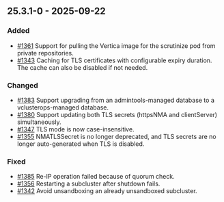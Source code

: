 ## 25.3.1-0 - 2025-09-22
### Added
* [#1361](https://github.com/vertica/vertica-kubernetes/issues/1361) Support for pulling the Vertica image for the scrutinize pod from private repositories.
* [#1343](https://github.com/vertica/vertica-kubernetes/issues/1343) Caching for TLS certificates with configurable expiry duration. The cache can also be disabled if not needed.
### Changed
* [#1383](https://github.com/vertica/vertica-kubernetes/issues/1383) Support upgrading from an admintools-managed database to a vclusterops-managed database.
* [#1380](https://github.com/vertica/vertica-kubernetes/issues/1380) Support updating both TLS secrets (httpsNMA and clientServer) simultaneously.
* [#1347](https://github.com/vertica/vertica-kubernetes/issues/1347) TLS mode is now case-insensitive.
* [#1355](https://github.com/vertica/vertica-kubernetes/issues/1355) NMATLSSecret is no longer deprecated, and TLS secrets are no longer auto-generated when TLS is disabled.
### Fixed
* [#1385](https://github.com/vertica/vertica-kubernetes/issues/1385) Re-IP operation failed because of quorum check.
* [#1356](https://github.com/vertica/vertica-kubernetes/issues/1356) Restarting a subcluster after shutdown fails.
* [#1342](https://github.com/vertica/vertica-kubernetes/issues/1342) Avoid unsandboxing an already unsandboxed subcluster.